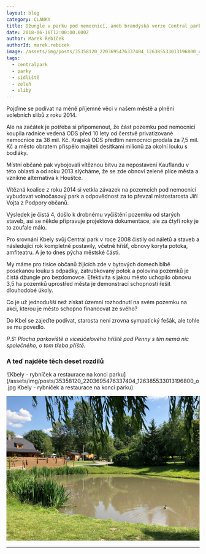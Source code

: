 ```yaml
---
layout: blog
category: CLANKY
title: Džungle v parku pod nemocnicí, aneb brandýská verze Central parku
date: 2018-06-16T12:00:00.000Z
author: Marek Řebíček
authorId: marek.rebicek
image: /assets/img/posts/35358120_2203695476337404_126385533013196800_o.jpg
tags:
  - centralpark
  - parky
  - sídliště
  - zeleň
  - sliby
---
```

Pojďme se podívat na méně příjemné věci v našem městě a plnění volebních slibů z roku 2014.

Ale na začátek je potřeba si připomenout, že část pozemku pod nemocnicí koupila radnice vedená ODS před 10 lety od čerstvě privatizované nemocnice za 38 mil. Kč. Krajská ODS předtím nemocnici prodala za 7,5 mil. Kč a město obratem přispělo majiteli desítkami milionů za okolní louku s bodláky.

Místní občané pak vybojovali vítěznou bitvu za nepostavení Kauflandu v této oblasti a od roku 2013 slýcháme, že se zde obnoví zelené plíce města a vznikne alternativa k Houštce.

Vítězná koalice z roku 2014 si vetkla závazek na pozemcích pod nemocnicí vybudovat volnočasový park a odpovědnost za to převzal místostarosta Jiří Vojta z Podpory občanů.

Výsledek je čistá 4, došlo k drobnému vyčištění pozemku od starých staveb, asi se někde připravuje projektová dokumentace, ale za čtyři roky je to zoufale málo.

Pro srovnání Kbely svůj Central park v roce 2008 čistily od náletů a staveb a následující rok kompletně postavily, včetně hřišť, obnovy koryta potoka, amfiteatru. A je to dnes pýcha městské části.

My máme pro tisíce občanů žijících zde v bytových domech blbě posekanou louku s odpadky, zatrubkovaný potok a polovina pozemků je čistá džungle pro bezdomovce.
Efektivita s jakou město uchopilo obnovu 3,5 ha pozemků uprostřed města je demonstrací schopností řešit dlouhodobé úkoly.

Co je už jednodušší než získat územní rozhodnutí na svém pozemku na akci, kterou je město schopno financovat ze svého?

Do Kbel se zajeďte podívat, starosta není zrovna sympatický fešák, ale tohle se mu povedlo.

_P.S: Plocha parkoviště a víceúčelového hřiště pod Penny s tím nemá nic společného, o tom třeba příště._

### A teď najděte těch deset rozdílů

![Kbely - rybníček a restaurace na konci parku](/assets/img/posts/35358120_2203695476337404_126385533013196800_o.jpg Kbely - rybníček a restaurace na konci parku)

![Rybníček v kbelském Central Parku](/assets/img/posts/35358120_2203695476337404_126385533013196800_o.jpg)

- - -

